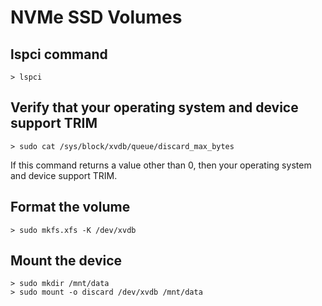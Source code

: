 # NVMe SSD Volumes

## lspci command
```
> lspci
```

## Verify that your operating system and device support TRIM
```
> sudo cat /sys/block/xvdb/queue/discard_max_bytes
```
If this command returns a value other than 0, then your operating system and device support TRIM.

## Format the volume
```
> sudo mkfs.xfs -K /dev/xvdb
```

## Mount the device
```
> sudo mkdir /mnt/data
> sudo mount -o discard /dev/xvdb /mnt/data
```